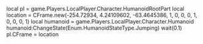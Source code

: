local pl = game.Players.LocalPlayer.Character.HumanoidRootPart
local location = CFrame.new(-254.72934, 4.24109602, -63.4645386, 1, 0, 0, 0, 1, 0, 0, 0, 1)
local humanoid = game.Players.LocalPlayer.Character.Humanoid
humanoid:ChangeState(Enum.HumanoidStateType.Jumping)
wait(0.1)
pl.CFrame = location
